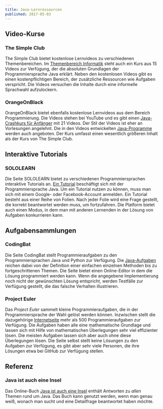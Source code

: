 ```yaml
---
title: Java-Lernressourcen
published: 2017-05-03
---
```



## Video-Kurse


### The Simple Club

The Simple Club bietet kostenlose Lernvideos zu verschiedenen Themenbereichen.
Im [Themenbereich
Informatik](https://www.thesimpleclub.de/kurse/1180_informatik) steht auch ein
Kurs aus 15 Videos zur Verfügung, der die absoluten Grundlagen der
Programmiersprache Java erklärt. Neben den kostenlosen Videos gibt es einen
kostenpflichtigen Bereich, der zusätzliche Ressourcen wie Aufgaben verspricht.
Die Videos versuchen die Inhalte durch eine informelle Sprachwahl aufzulockern.


### OrangeOnBlack

OrangeOnBlack bietet ebenfalls kostenlose Lernvideos aus dem Bereich
Programmierung. Die Videos stehen bei YouTube und es gibt einen [Java-Crashkurs
für Anfänger](https://www.youtube.com/watch?v=Ztc6_elMg60) mit 21 Videos. Der
Stil der Videos ist eher an Vorlesungen angelehnt. Die in den Videos
entwickelten [Java-Programme](http://orangeonblack.de/2014/java-crashkurs)
werden auch angeboten. Der Kurs umfasst einen wesentlich größeren Inhalt als der
Kurs von The Simple Club.


## Interaktive Tutorials

### SOLOLEARN

Die Seite SOLOLEARN bietet zu verschiedenen Programmiersprachen interaktive
Tutorials an. [Ein Tutorial](https://www.sololearn.com/Play/Java/) beschäftigt
sich mit der Programmiersprache Java. Um ein Tutorial nutzen zu können, muss man
sich mit einem Google- oder Facebook-Account anmelden. Ein Tutorial besteht aus
einer Reihe von Folien. Nach jeder Folie wird eine Frage gestellt, die korrekt
beantwortet werden muss, um fortzufahren. Die Platform bietet auch einen Modus,
in dem man mit anderen Lernenden in der Lösung von Aufgaben konkurrieren kann.


## Aufgabensammlungen

### CodingBat

Die Seite CodingBat stellt Programmieraufgaben zu den Programmiersprachen Java
und Python zur Verfügung. Die [Java-Aufgaben](http://codingbat.com/java) reichen
dabei von der Definition einer einfachen einzelnen Methoden bis zu
fortgeschrittenen Themen. Die Seite bietet einen Online-Editor in dem die Lösung
programmiert werden kann. Wenn die angegebene Implementierung noch nicht der
gewünschten Lösung entspricht, werden Testfälle zur Verfügung gestellt, die das
falsche Verhalten illustrieren.


### Project Euler

Das _Project Euler_ sammelt kleine Programmieraufgaben, die in der
Programmiersprache der Wahl gelöst werden können. Inzwischen stellt die
dazugehörige [Internetseite](https://projecteuler.net/archives) mehr als 500
Programmieraufgaben zur Verfügung. Die Aufgaben haben alle eine mathematische
Grundlage und lassen sich mit Hilfe von mathematischen Überlegungen sehr viel
effizienter lösen. Die meisten Aufgaben lassen sich aber auch ohne diese
Überlegungen lösen. Die Seite selbst stellt keine Lösungen zu den Aufgaben zur
Verfügung, es gibt aber sehr viele Personen, die ihre Lösungen etwa bei GitHub
zur Verfügung stellen.


## Referenz

### Java ist auch eine Insel

Das Online-Buch [Java ist auch eine
Insel](http://openbook.rheinwerk-verlag.de/javainsel/) enthält Antworten zu
_allen_ Themen rund um Java. Das Buch kann genutzt werden, wenn man genau weiß,
wonach man sucht und eine Detailfrage beantwortet haben möchte.
